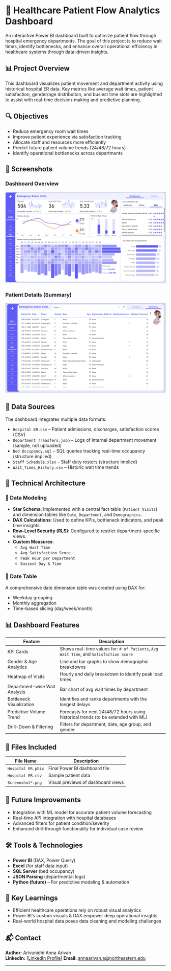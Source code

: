 # 🏥 Healthcare Patient Flow Analytics Dashboard

An interactive Power BI dashboard built to optimize patient flow through hospital emergency departments. The goal of this project is to reduce wait times, identify bottlenecks, and enhance overall operational efficiency in healthcare systems through data-driven insights.

## 📊 Project Overview

This dashboard visualizes patient movement and department activity using historical hospital ER data. Key metrics like average wait times, patient satisfaction, gender/age distribution, and busiest time slots are highlighted to assist with real-time decision-making and predictive planning.

## 🔍 Objectives

- Reduce emergency room wait times
- Improve patient experience via satisfaction tracking
- Allocate staff and resources more efficiently
- Predict future patient volume trends (24/48/72 hours)
- Identify operational bottlenecks across departments

## 📸 Screenshots

### Dashboard Overview
![Dashboard](h1.png)

### Patient Details (Summary)
![Summary](h2.png)


## 🧩 Data Sources

The dashboard integrates multiple data formats:
- `Hospital ER.csv` – Patient admissions, discharges, satisfaction scores (CSV)
- `Department Transfers.json` – Logs of internal department movement (sample, not uploaded)
- `Bed Occupancy.sql` – SQL queries tracking real-time occupancy (structure implied)
- `Staff Schedule.xlsx` – Staff duty rosters (structure implied)
- `Wait_Times_History.csv` – Historic wait time trends

## 📐 Technical Architecture

### 🧱 Data Modeling
- **Star Schema**: Implemented with a central fact table (`Patient Visits`) and dimension tables like `Date`, `Department`, and `Demographics`.
- **DAX Calculations**: Used to define KPIs, bottleneck indicators, and peak time insights.
- **Row-Level Security (RLS)**: Configured to restrict department-specific views.
- **Custom Measures**:
  - `Avg Wait Time`
  - `Avg Satisfaction Score`
  - `Peak Hour per Department`
  - `Busiest Day & Time`

### 📆 Date Table
A comprehensive date dimension table was created using DAX for:
- Weekday grouping
- Monthly aggregation
- Time-based slicing (day/week/month)

## 📊 Dashboard Features

| Feature                          | Description |
|----------------------------------|-------------|
| KPI Cards                        | Shows real-time values for: `# of Patients`, `Avg Wait Time`, and `Satisfaction Score` |
| Gender & Age Analytics           | Line and bar graphs to show demographic breakdowns |
| Heatmap of Visits                | Hourly and daily breakdown to identify peak load times |
| Department-wise Wait Analysis    | Bar chart of avg wait times by department |
| Bottleneck Visualization         | Identifies and ranks departments with the longest delays |
| Predictive Volume Trend          | Forecasts for next 24/48/72 hours using historical trends (to be extended with ML) |
| Drill-Down & Filtering           | Filters for department, date, age group, and gender |

## 📁 Files Included

| File Name                            | Description |
|-------------------------------------|-------------|
| `Hospital ER.pbix`                  | Final Power BI dashboard file |
| `Hospital ER.csv`                   | Sample patient data |
| `Screenshot*.png`                   | Visual previews of dashboard views |


## 🚀 Future Improvements
- Integration with ML model for accurate patient volume forecasting
- Real-time API integration with hospital databases
- Advanced filters for patient condition/severity
- Enhanced drill-through functionality for individual case review

## 🛠️ Tools & Technologies
- **Power BI** (DAX, Power Query)
- **Excel** (for staff data input)
- **SQL Server** (bed occupancy)
- **JSON Parsing** (departmental logs)
- **Python (future)** – For predictive modeling & automation

## 🧠 Key Learnings
- Efficient healthcare operations rely on robust visual analytics
- Power BI's custom visuals & DAX empower deep operational insights
- Real-world hospital data poses data cleaning and modeling challenges

## 📬 Contact
**Author:** Arivunidhi Anna Arivan  
**LinkedIn:** [[LinkedIn Profile](https://www.linkedin.com/in/arivunidhi-anna-arivan/)] 
**Email:** [annaarivan.a@northeastern.edu](mailto:annaarivan.a@northeastern.edu)

---


